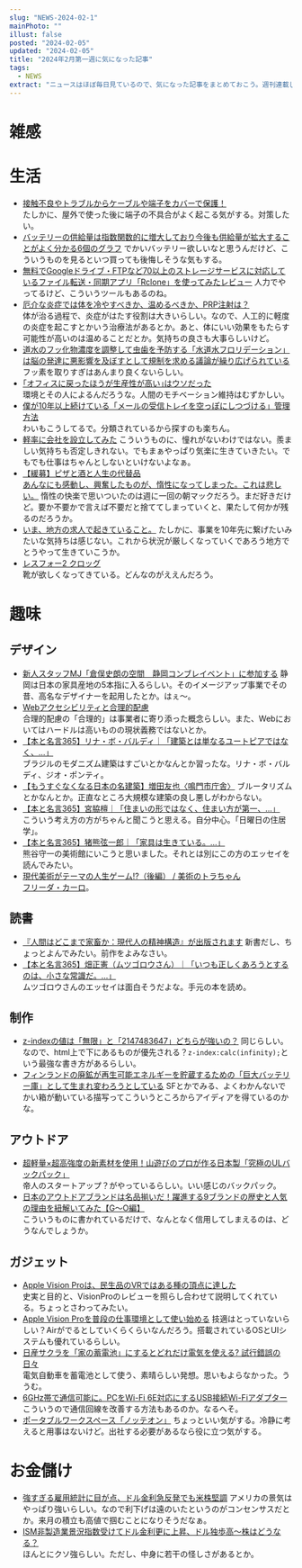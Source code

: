 ```yaml
---
slug: "NEWS-2024-02-1"
mainPhoto: ""
illust: false
posted: "2024-02-05"
updated: "2024-02-05"
title: "2024年2月第一週に気になった記事"
tags:
  - NEWS
extract: "ニュースはほぼ毎日見ているので、気になった記事をまとめておこう。週刊連載したい。"
---
```


# 雑感


# 生活

- [接触不良やトラブルからケーブルや端子をカバーで保護！](https://k-tai.watch.impress.co.jp/docs/column/stapa/1566097.html)  
  たしかに、屋外で使った後に端子の不具合がよく起こる気がする。対策したい。
- [バッテリーの供給量は指数関数的に増大しており今後も供給量が拡大することがよく分かる6個のグラフ](https://gigazine.net/news/20240205-battery-future/) 
  でかいバッテリー欲しいなと思うんだけど、こういうものを見るといつ買っても後悔しそうな気もする。
- [無料でGoogleドライブ・FTPなど70以上のストレージサービスに対応しているファイル転送・同期アプリ「Rclone」を使ってみたレビュー](https://gigazine.net/news/20240205-rclone/) 
  人力でやってるけど、こういうツールもあるのね。
- [厄介な炎症では体を冷やすべきか、温めるべきか、PRP注射は？](https://natgeo.nikkeibp.co.jp/atcl/news/24/020200072/?P=3)  
  体が治る過程で、炎症がはたす役割は大きいらしい。なので、人工的に軽度の炎症を起こすとかいう治療法があるとか。あと、体にいい効果をもたらす可能性が高いのは温めることだとか。気持ちの良さも大事らしいけど。
- [道水のフッ化物濃度を調整して虫歯を予防する「水道水フロリデーション」は脳の発達に悪影響を及ぼすとして規制を求める議論が繰り広げられている](https://gigazine.net/news/20240206-fluoride-drinking-water/)  
  フッ素を取りすぎはあんまり良くないらしい。
- [｢オフィスに戻ったほうが生産性が高い｣はウソだった](https://www.gizmodo.jp/2024/02/roductivity-does-not-decrease-with-remote-work.html)  
  環境とその人によるんだろうな。人間のモチベーション維持はむずかしい。
- [僕が10年以上続けている「メールの受信トレイを空っぽにしつづける」管理方法](https://blog.p1ass.com/posts/keep-inbox-empty/)  
   わいもこうしてるで。分類されているから探すのも楽ちん。
- [軽率に会社を設立してみた](https://kwappa.net/blog/20240206/founding_a_company_carelessly/) 
  こういうものに、憧れがないわけではない。羨ましい気持ちも否定しきれない。でもまぁやっぱり気楽に生きていきたい。でもでも仕事はちゃんとしないといけないよなぁ。
- [【緩募】ピザと酒と人生の代替品](https://goldhead.hatenablog.com/entry/2024/02/06/130340)  
  [あんなにも感動し、興奮したものが、惰性になってしまった。これは悲しい。](https://blog.tinect.jp/?p=85234) 
  惰性の快楽で思いついたのは週に一回の朝マックだろう。まだ好きだけど。要か不要かで言えば不要だと捨ててしまっていくと、果たして何かが残るのだろうか。
- [いま、地方の求人で起きていること。](https://blog.tinect.jp/?p=85279) 
  たしかに、事業を10年先に繋げたいみたいな気持ちは感じない。これから状況が厳しくなっていくであろう地方でとうやって生きていこうか。
- [レスフォー2 クロッグ](https://www.aigle.co.jp/products/ZZHNB54/003)  
  靴が欲しくなってきている。どんなのがええんだろう。

# 趣味

## デザイン

- [新人スタッフMJ「倉俣史朗の空間　静岡コンブレイベント」に参加する](http://blog.livedoor.jp/tokinowasuremono/archives/53536358.html) 
  静岡は日本の家具産地の5本指に入るらしい。そのイメージアップ事業でその昔、高名なデザイナーを起用したとか。はぇ〜。
- [Webアクセシビリティと合理的配慮](https://note.com/ymrl/n/n6f3670b369a9)  
  合理的配慮の「合理的」は事業者に寄り添った概念らしい。また、Webにおいてはハードルは高いものの現状義務ではないとか。
- [【本と名言365】リナ・ボ・バルディ｜「建築とは単なるユートピアではなく、…」](https://casabrutus.com/categories/culture/394410)  
  ブラジルのモダニズム建築はすごいとかなんとか習ったな。リナ・ボ・バルディ、ジオ・ポンティ。
- [【もうすぐなくなる日本の名建築】増田友也〈鳴門市庁舎〉](https://casabrutus.com/categories/architecture/394814) 
  ブルータリズムとかなんとか。正直なところ大規模な建築の良し悪しがわからない。
- [【本と名言365】宮脇檀｜「住まいの形ではなく、住まい方が第一、…」](https://casabrutus.com/categories/culture/395325)  
  こういう考え方の方がちゃんと聞こうと思える。自分中心。「日曜日の住居学」。
- [【本と名言365】猪熊弦一郎｜「家具は生きている。…」](https://casabrutus.com/categories/culture/395378)  
  熊谷守一の美術館にいこうと思いました。それとは別にこの方のエッセイを読んでみたい。
- [現代美術がテーマの人生ゲーム!?（後編） / 美術のトラちゃん](https://www.cinra.net/article/202402-bijyutsunotorachan60_htrmmcl)  
  [フリーダ・カーロ](https://ja.wikipedia.org/wiki/%E3%83%95%E3%83%AA%E3%83%BC%E3%83%80%E3%83%BB%E3%82%AB%E3%83%BC%E3%83%AD)。

## 読書

- [『人間はどこまで家畜か：現代人の精神構造』が出版されます](https://p-shirokuma.hatenadiary.com/entry/20240131/1706709759) 
  新書だし、ちょっとよんでみたい。前作をよみなさい。
- [【本と名言365】畑正憲（ムツゴロウさん）｜「いつも正しくあろうとするのは、小さな常識だ。…」](https://casabrutus.com/categories/culture/394495)  
  ムツゴロウさんのエッセイは面白そうだよな。手元の本を読め。

## 制作

- [z-indexの値は「無限」と「2147483647」どちらが強いの？](https://zenn.dev/crayfisher_zari/articles/d98a0aef6326a8) 
  同じらしい。なので、html上で下にあるものが優先される？`z-index:calc(infinity);`という最強な書き方があるらしい。
- [フィンランドの廃鉱が再生可能エネルギーを貯蔵するための「巨大バッテリー庫」として生まれ変わろうとしている](https://gigazine.net/news/20240208-finland-mine-become-gravity-battery/) 
  SFとかでみる、よくわかんないでかい箱が動いている描写ってこういうところからアイディアを得ているのかな。

## アウトドア

- [超軽量×超高強度の新素材を使用！山遊びのプロが作る日本製「究極のULバックパック」](https://yamahack.com/6041)  
  帝人のスタートアップ？がやっているらしい。いい感じのバックパック。
- [日本のアウトドアブランドは名品揃いだ！躍進する9ブランドの歴史と人気の理由を紐解いてみた【G～O編】](https://www.bepal.net/archives/389175)  
  こういうものに書かれているだけで、なんとなく信用してしまえるのは、どうなんでしょうか。

## ガジェット

- [Apple Vision Proは、民生品のVRではある種の頂点に達した](https://anond.hatelabo.jp/20240206135113)  
  史実と目的と、VisionProのレビューを照らし合わせて説明してくれている。ちょっとさわってみたい。
- [Apple Vision Proを普段の仕事環境として使い始める](https://sizu.me/miro/posts/b8bb18k18co5) 
  技適はとっていないらしい？Airがでるとしていくらくらいなんだろう。搭載されているOSとUIシステムも優れているらしい。
- [日産サクラを「家の蓄電池」にするとどれだけ電気を使える? 試行錯誤の日々](https://kaden.watch.impress.co.jp/docs/column/solar/1566079.html)  
  電気自動車を蓄電池として使う、素晴らしい発想。思いもよらなかった。ううむ。
- [6GHz帯で通信可能に。PCをWi-Fi 6E対応にするUSB接続Wi-Fiアダプター](https://www.itmedia.co.jp/pcuser/articles/2402/07/news122.html)  
  こういうので通信回線を改善する方法もあるのか。なるへそ。
- [ポータブルワークスペース「ノッテオン」](https://www.kingjim.co.jp/sp/notteon/) 
  ちょっといい気がする。冷静に考えると用事はないけど。出社する必要があるなら役に立つ気がする。

# お金儲け

- [強すぎる雇用統計に目が点、ドル金利急反発でも米株堅調](http://hiroko.yutaka-shoji.co.jp/2024/02/blog-post.html) 
  アメリカの景気はやっぱり強いらしい。なので利下げは遠のいたというのがコンセンサスだとか。来月の積立も高値で掴むことになりそうだなぁ。
- [ISM非製造業景況指数受けてドル金利更に上昇、ドル独歩高～株はどうなる？](http://hiroko.yutaka-shoji.co.jp/2024/02/ism.html)  
  ほんとにクソ強らしい。ただし、中身に若干の怪しさがあるとか。